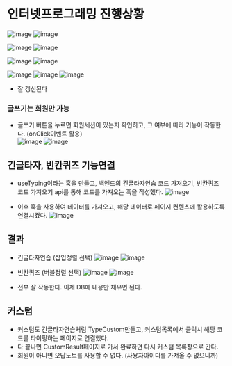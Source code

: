 # 인터넷프로그래밍 진행상황
![image](https://github.com/ChaeDoll/TIL/assets/108540812/bc92e694-9666-4d52-90a8-825ab29b3b85)
![image](https://github.com/ChaeDoll/TIL/assets/108540812/c3bf229e-8cb7-4afd-bb8f-e91651f299e2)

![image](https://github.com/ChaeDoll/TIL/assets/108540812/7368457a-634f-4443-a1cf-57cb1efb8052)
![image](https://github.com/ChaeDoll/TIL/assets/108540812/dfe90b82-3014-47f2-a895-d6d5b78553c9)

![image](https://github.com/ChaeDoll/TIL/assets/108540812/241af00f-9493-4bbf-aab4-0d5f6e67b770)
![image](https://github.com/ChaeDoll/TIL/assets/108540812/656e2b68-ef06-4fa3-87a4-9d65dfa4252f)

![image](https://github.com/ChaeDoll/TIL/assets/108540812/1b1925ff-aae8-4b7f-af8c-8cf51750aad1)
![image](https://github.com/ChaeDoll/TIL/assets/108540812/acda7957-d578-4f6c-93c0-e726aa75803e)
![image](https://github.com/ChaeDoll/TIL/assets/108540812/20eac928-3059-47b2-97fe-773a07ee2210)  
- 잘 갱신된다
  
### 글쓰기는 회원만 가능
- 글쓰기 버튼을 누르면 회원세션이 있는지 확인하고, 그 여부에 따라 기능이 작동한다. (onClick이벤트 활용)  
![image](https://github.com/ChaeDoll/TIL/assets/108540812/83b9b607-acab-4610-bd70-4eb120a4ba48)
![image](https://github.com/ChaeDoll/TIL/assets/108540812/9e562f57-4cca-4b74-9b11-c5616aef7ec9)

## 긴글타자, 빈칸퀴즈 기능연결
- useTyping이라는 훅을 만들고, 백엔드의 긴글타자연습 코드 가져오기, 빈칸퀴즈 코드 가져오기 api를 통해 코드를 가져오는 훅을 작성했다.
![image](https://github.com/ChaeDoll/TIL/assets/108540812/91aab315-8e46-4131-85c1-39e8fbfdd360)

- 이후 훅을 사용하여 데이터를 가져오고, 해당 데이터로 페이지 컨텐츠에 활용하도록 연결시켰다.
![image](https://github.com/ChaeDoll/TIL/assets/108540812/fb00ff4d-960c-4439-b94a-d6ab850b624f)

## 결과
- 긴글타자연습 (삽입정렬 선택)
![image](https://github.com/ChaeDoll/TIL/assets/108540812/5251b1dd-f696-498e-abc1-2dec03dd29d7)
![image](https://github.com/ChaeDoll/TIL/assets/108540812/9c5ebb52-91db-4641-a101-c564faadd773)

- 빈칸퀴즈 (버블정렬 선택)
![image](https://github.com/ChaeDoll/TIL/assets/108540812/033edfc3-ba60-4f8a-8025-973195b99dd0)
![image](https://github.com/ChaeDoll/TIL/assets/108540812/4177dd21-7810-4d88-aa69-f6851747a9d3)

- 전부 잘 작동한다. 이제 DB에 내용만 채우면 된다.

## 커스텀
- 커스텀도 긴글타자연습처럼 TypeCustom만들고, 커스텀목록에서 클릭시 해당 코드를 타이핑하는 페이지로 연결했다.
- 다 끝나면 CustomResult페이지로 가서 완료하면 다시 커스텀 목록창으로 간다.
- 회원이 아니면 오답노트를 사용할 수 없다. (사용자아이디를 가져올 수 없으니까)
